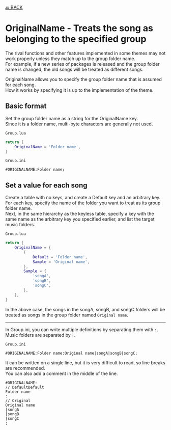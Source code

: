 [🔙 BACK](../README.md)

# OriginalName - Treats the song as belonging to the specified group

The rival functions and other features implemented in some themes may not work properly unless they match up to the group folder name.  
For example, if a new series of packages is released and the group folder name is changed, the old songs will be treated as different songs.

OriginalName allows you to specify the group folder name that is assumed for each song.  
How it works by specifying it is up to the implementation of the theme.

## Basic format

Set the group folder name as a string for the OriginalName key.  
Since it is a folder name, multi-byte characters are generally not used.

`Group.lua`
```Lua
return {
    OriginalName = 'Folder name',
}
```

`Group.ini`
```Plain Text
#ORIGINALNAME:Folder name;
```

## Set a value for each song

Create a table with no keys, and create a Default key and an arbitrary key.  
For each key, specify the name of the folder you want to treat as its group folder name.  
Next, in the same hierarchy as the keyless table, specify a key with the same name as the arbitrary key you specified earlier, and list the target music folders.

`Group.lua`
```Lua
return {
    OriginalName = {
        {
            Default = 'Folder name',
            Sample = 'Original name',
        },
        Sample = {
            'songA',
            'songB',
            'songC',
        },
    },
}
```
In the above case, the songs in the songA, songB, and songC folders will be treated as songs in the group folder named `Original name`.

---
In Group.ini, you can write multiple definitions by separating them with `:`. Music folders are separated by `|`.  

`Group.ini`
```Plain Text
#ORIGINALNAME:Folder name:Original name|songA|songB|songC;
```  
It can be written on a single line, but it is very difficult to read, so line breaks are recommended.  
You can also add a comment in the middle of the line.

```Plain Text
#ORIGINALNAME:
// DefaultDefault
Folder name
:
// Original
Original name
|songA
|songB
|songC
;
```
